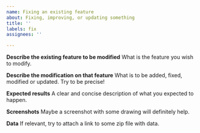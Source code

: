 ```yaml
---
name: Fixing an existing feature
about: Fixing, improving, or updating something
title: ''
labels: fix
assignees: ''

---
```


**Describe the existing feature to be modified**
What is the feature you wish to modify.

**Describe the modification on that feature**
What is to be added, fixed, modified or updated. Try to be precise!

**Expected results**
A clear and concise description of what you expected to happen.

**Screenshots**
Maybe a screenshot with some drawing will definitely help.

**Data**
If relevant, try to attach a link to some zip file with data.
